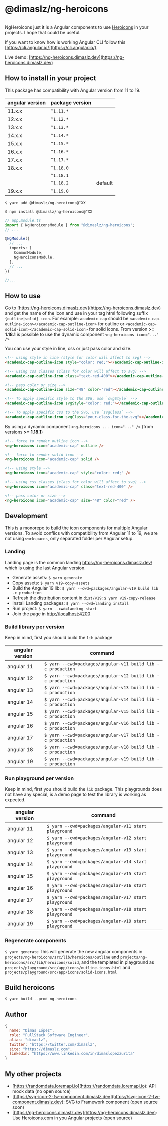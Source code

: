 # @dimaslz/ng-heroicons

<img src='https://track.dimaslz.dev/track?name=github&url=https://ng-heroicons.dimaslz.dev&domain=ng-heroicons.dimaslz.dev&props={"readme":"main"}' alt="track" width="0px" height="0px" />

NgHeroicons just it is a Angular components to use [Heroicons](https://heroicons.com) in your projects. I hope that could be useful.

If you want to know how is working Angular CLI follow this [https://cli.angular.io/](https://cli.angular.io/).

Live demo: [https://ng-heroicons.dimaslz.dev](https://ng-heroicons.dimaslz.dev)

## How to install in your project

This package has compatibility with Angular version from 11 to 19.

| angular version | package version ||
|-|-|-|
| 11.x.x | `^1.11.*` ||
| 12.x.x | `^1.12.*` ||
| 13.x.x | `^1.13.*` ||
| 14.x.x | `^1.14.*` ||
| 15.x.x | `^1.15.*` ||
| 16.x.x | `^1.16.*` ||
| 17.x.x | `^1.17.*` ||
| 18.x.x | `^1.18.0` ||
|        | `^1.18.1` ||
|        | `^1.18.2` | default |
| 19.x.x | `^1.19.0` || Still uses modules!

`$ yarn add @dimaslz/ng-heroicons@^XX`

`$ npm install @dimaslz/ng-heroicons@^XX`

```ts
// app.module.ts
import { NgHeroiconsModule } from "@dimaslz/ng-heroicons";
// ...

@NgModule({
  // ...
  imports: [
    CommonModule,
    NgHeroiconsModule,
  ],
  // ...
})

//...
```

## How to use

Go to [https://ng-heroicons.dimaslz.dev](https://ng-heroicons.dimaslz.dev) and get the name of the icon and use in your tag html following suffix `{outline|solid}-icon`. For example: `academic cap` should be `<academic-cap-outline-icon></academic-cap-outline-icon>` for outline or `<academic-cap-solid-icon></academic-cap-solid-icon>` for solid icons. From version **>= 1.18.1** is possible to use the dynamic component `<ng-heroicons icon="..." />`

You can use your style in line, css or just pass color and size.

```html
<!-- using style in line (style for color will affect to svg) -->
<academic-cap-outline-icon style="color: red;"></academic-cap-outline-icon>

<!-- using css classes (class for color will affect to svg) -->
<academic-cap-outline-icon class="text-red-400"></academic-cap-outline-icon>

<!-- pass color or size -->
<academic-cap-outline-icon size="48" color="red"></academic-cap-outline-icon>

<!-- To apply specific style to the SVG, use `svgStyle` -->
<academic-cap-outline-icon svgStyle="color: red;"></academic-cap-outline-icon>

<!-- To apply specific css to the SVG, use `svgClass` -->
<academic-cap-outline-icon svgClass="your-class-for-the-svg"></academic-cap-outline-icon>
```

By using a dynamic component `<ng-heroicons ... icon="..." />` (from versions **>= 1.18.1**)

```html
<!-- force to render outline icon -->
<ng-heroicons icon="academic-cap" outline />

<!-- force to render solid icon -->
<ng-heroicons icon="academic-cap" solid />

<!-- using style -->
<ng-heroicons icon="academic-cap" style="color: red;" />

<!-- using css classes (class for color will affect to svg) -->
<ng-heroicons icon="academic-cap" class="text-red-400" />

<!-- pass color or size -->
<ng-heroicons icon="academic-cap" size="48" color="red" />

```

## Development

This is a monorepo to build the icon components for multiple Angular versions. To avoid conflics with compatibility from Angular 11 to 19, we are not using `workspaces`, only separated folder per Angular setup.

### Landing

Landing page is the common landing <https://ng-heroicons.dimaslz.dev/> which is using the last Angular version.

- Generate assets: `$ yarn generate`
- Copy assets: `$ yarn v19-copy-assets`
- Build the Angular 19 lib: `$ yarn --cwd=packages/angular-v19 build lib -c production`
- Refresh the distribution content in `dist/v19`: `$ yarn v19-copy-release`
- Install Landing packages: `$ yarn --cwd=landing install`
- Run project: `$ yarn --cwd=landing start`
- Join the page in [http://localhost:4200](http://localhost:4200)

### Build library per version

Keep in mind, first you should build the `lib` package

| angular version | command |
|-|-|
| angular 11 | `$ yarn --cwd=packages/angular-v11 build lib -c production` |
| angular 12 | `$ yarn --cwd=packages/angular-v12 build lib -c production` |
| angular 13 | `$ yarn --cwd=packages/angular-v13 build lib -c production` |
| angular 14 | `$ yarn --cwd=packages/angular-v14 build lib -c production` |
| angular 15 | `$ yarn --cwd=packages/angular-v15 build lib -c production` |
| angular 16 | `$ yarn --cwd=packages/angular-v16 build lib -c production` |
| angular 17 | `$ yarn --cwd=packages/angular-v17 build lib -c production` |
| angular 18 | `$ yarn --cwd=packages/angular-v18 build lib -c production` |
| angular 19 | `$ yarn --cwd=packages/angular-v19 build lib -c production` |

### Run playground per version

Keep in mind, first you should build the `lib` package. This playgrounds does not have any special, is a demo page to test the library is working as expected.

| angular version | command |
|-|-|
| angular 11 | `$ yarn --cwd=packages/angular-v11 start playground` |
| angular 12 | `$ yarn --cwd=packages/angular-v12 start playground` |
| angular 13 | `$ yarn --cwd=packages/angular-v13 start playground` |
| angular 14 | `$ yarn --cwd=packages/angular-v14 start playground` |
| angular 15 | `$ yarn --cwd=packages/angular-v15 start playground` |
| angular 16 | `$ yarn --cwd=packages/angular-v16 start playground` |
| angular 17 | `$ yarn --cwd=packages/angular-v17 start playground` |
| angular 18 | `$ yarn --cwd=packages/angular-v18 start playground` |
| angular 19 | `$ yarn --cwd=packages/angular-v19 start playground` |

### Regenerate components

`$ yarn generate` This will generate the new angular components in `projects/ng-heroicons/src/lib/heroicons/outline` and `projects/ng-heroicons/src/lib/heroicons/solid`, and the templated in playground as `projects/playground/src/app/icons/outline-icons.html` and `projects/playground/src/app/icons/solid-icons.html`

## Build heroicons

`$ yarn build --prod ng-heroicons`

## Author

```js
{
  name: "Dimas López",
  role: "FullStack Software Engineer",
  alias: "dimaslz",
  twitter: "https://twitter.com/dimaslz",
  site: "https://dimaslz.com",
  linkedin: "https://www.linkedin.com/in/dimaslopezzurita"
}
```

## My other projects

- [https://randomdata.loremapi.io](https://randomdata.loremapi.io): API mock data (no open source)
- [https://svg-icon-2-fw-component.dimaslz.dev](https://svg-icon-2-fw-component.dimaslz.dev): SVG to Framework component (open source soon)
- [https://ng-heroicons.dimaslz.dev](https://ng-heroicons.dimaslz.dev): Use Heroicons.com in you Angular projects (open source)
